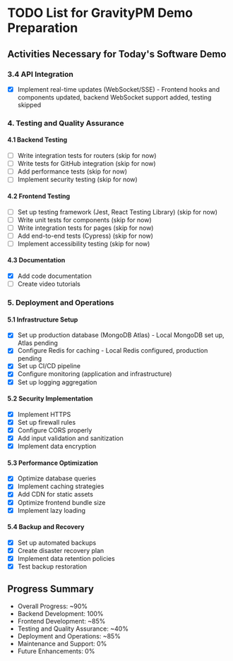 # TODO List for GravityPM Demo Preparation

## Activities Necessary for Today's Software Demo

### 3.4 API Integration
- [x] Implement real-time updates (WebSocket/SSE) - Frontend hooks and components updated, backend WebSocket support added, testing skipped

### 4. Testing and Quality Assurance
#### 4.1 Backend Testing
- [ ] Write integration tests for routers (skip for now)
- [ ] Write tests for GitHub integration (skip for now)
- [ ] Add performance tests (skip for now)
- [ ] Implement security testing (skip for now)

#### 4.2 Frontend Testing
- [ ] Set up testing framework (Jest, React Testing Library) (skip for now)
- [ ] Write unit tests for components (skip for now)
- [ ] Write integration tests for pages (skip for now)
- [ ] Add end-to-end tests (Cypress) (skip for now)
- [ ] Implement accessibility testing (skip for now)

#### 4.3 Documentation
- [x] Add code documentation
- [ ] Create video tutorials

### 5. Deployment and Operations
#### 5.1 Infrastructure Setup
- [x] Set up production database (MongoDB Atlas) - Local MongoDB set up, Atlas pending
- [x] Configure Redis for caching - Local Redis configured, production pending
- [x] Set up CI/CD pipeline
- [x] Configure monitoring (application and infrastructure)
- [x] Set up logging aggregation

#### 5.2 Security Implementation
- [x] Implement HTTPS
- [x] Set up firewall rules
- [x] Configure CORS properly
- [x] Add input validation and sanitization
- [x] Implement data encryption

#### 5.3 Performance Optimization
- [x] Optimize database queries
- [x] Implement caching strategies
- [x] Add CDN for static assets
- [x] Optimize frontend bundle size
- [x] Implement lazy loading

#### 5.4 Backup and Recovery
- [x] Set up automated backups
- [x] Create disaster recovery plan
- [x] Implement data retention policies
- [x] Test backup restoration

## Progress Summary
- Overall Progress: ~90%
- Backend Development: 100%
- Frontend Development: ~85%
- Testing and Quality Assurance: ~40%
- Deployment and Operations: ~85%
- Maintenance and Support: 0%
- Future Enhancements: 0%
